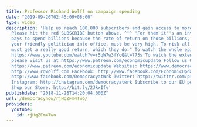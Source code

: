 ```yaml
---
title: Professor Richard Wolff on campaign spending
date: "2019-09-26T02:45:09+08:00"
type: video
description: 'Help us reach 100,000 subscribers and gain access to more studio time!
  Please hit the red SUBSCRIBE button above. ^^^ "For them it''s an investment. It
  pays to spend billions because the rate of return on those billions, if you get
  your friendly politician into office, must be very high. To risk all of that you
  must get a really good return, which they do." To watch the whole episode, go to:
  https://www.youtube.com/watch?v=r5qW7w3fYcQ&t=773s To watch the extended interview,
  please visit us at https://www.patreon.com/economicupdate Follow us ONLINE: Patreon:
  https://www.patreon.com/economicupdate Websites: https://www.democracyatwork.info/econ...
  http://www.rdwolff.com Facebook: http://www.facebook.com/EconomicUpdate http://www.facebook.com/RichardDWolff
  http://www.facebook.com/DemocracyatWrk Twitter: http://twitter.com/profwolff http://twitter.com/democracyatwrk
  Instagram: http://instagram.com/democracyatwrk Subscribe to our EU podcast: http://economicupdate.libsyn.com
  Shop our Store: http://bit.ly/2JkxIfy'
publishdate: "2018-11-28T14:20:04.000Z"
url: /democracynow/rjHqZFm4Two/
providers:
  youtube:
    id: rjHqZFm4Two
---
```

